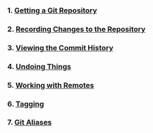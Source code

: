 ### 1. [Getting a Git Repository](2.1.Getting_a_Git_Repository.md) 

### 2. [Recording Changes to the Repository](2.2.Recording_Changes_to_the_Repository.md)

### 3. [Viewing the Commit History](2.3.Viewing_the_Commit_History.md)

### 4. [Undoing Things](2.4.Undoing_Things.md)

### 5. [Working with Remotes](2.5.Working_with_Remotes.md)

### 6. [Tagging](2.6.Tagging.md)

### 7. [Git Aliases](2.7.Git_Aliases.md)

